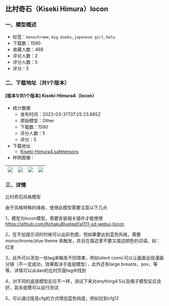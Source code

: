 ## 比村奇石（Kiseki Himura）locon
### 一、模型概述

- 标签：`monochrome`, `big boobs`, `japanese girl`, `belu`
- 下载数：1590
- 收藏人数：468
- 评论人数：2
- 评分人数：5
- 评分：5

### 二、下载地址（共1个版本）

#### [版本1/共1个版本] Kiseki-Himura4（locon）

- 统计数据
  - 发布时间：2023-03-31T07:25:23.885Z
  - 原始模型：Other
  - 下载数：1590
  - 评分人数：5
  - 评分：5
- 下载地址
  - [Kiseki-Himura4.safetensors](https://civitai.com/api/download/models/32126)
- 样例图像：

| <img src="https://image.civitai.com/xG1nkqKTMzGDvpLrqFT7WA/40936bc3-50cd-41ec-3808-73c2d7e48500/width=450/365702.jpeg" /> | <img src="https://image.civitai.com/xG1nkqKTMzGDvpLrqFT7WA/bea537c5-6506-41fe-27e7-3ad3e0ff9c00/width=450/365708.jpeg" /> | <img src="https://image.civitai.com/xG1nkqKTMzGDvpLrqFT7WA/4978ab49-768a-48a2-4602-0c30c7962e00/width=450/365707.jpeg" /> | <img src="https://image.civitai.com/xG1nkqKTMzGDvpLrqFT7WA/ded7dce6-89e6-4b81-6247-467b05ad9b00/width=450/365706.jpeg" /> |
| ---- | ---- | ---- | ---- |


### 三、详情
<p>比村奇石风格模型</p><p>由于风格特殊的缘故，使用此模型需要注意以下几点</p><p>1，模型为locon模型，需要安装相关插件才能使用<a target="_blank" rel="ugc" href="https://github.com/KohakuBlueleaf/a1111-sd-webui-locon">https://github.com/KohakuBlueleaf/a1111-sd-webui-locon</a></p><p>2，在不加提示词的时候可以出彩色图，但如果要达到蓝色风格，需要monochrome,blue theme 来触发，并且在描述里不要又描述颜色的词语，如：红发</p><p>3，此外可以添加一些tag来触发不同效果，例如silent comic可以让画面出现漫画分镜（不一定成功，效果取决于底层模型），此外还有large breasts，pov，等等，详情可以从dan的比村页面tag中找到</p><p>4，对不同的底层模型反应不一样，测试下来对anything4.5以及橘子模型反应良好，其余底模可以自行测试</p><p>5，可以通过提高cfg的方式增加蓝色纯度，例如拉到cfg12</p>